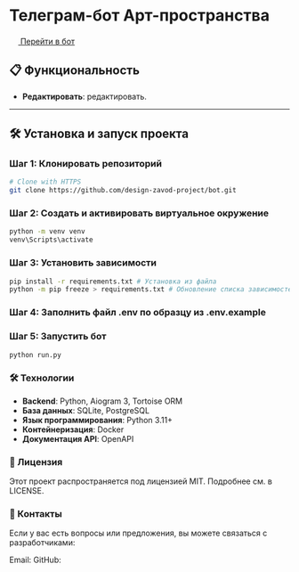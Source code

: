 # Телеграм-бот Арт-пространства


[<img src="https://telegram.org/img/t_logo.svg" width="16"/> Перейти в бот](https://t.me/DZavodBot)


## 📋 Функциональность

- **Редактировать**: редактировать.

---

## 🛠️ Установка и запуск проекта

### Шаг 1: Клонировать репозиторий
```bash
# Clone with HTTPS
git clone https://github.com/design-zavod-project/bot.git
```

### Шаг 2: Создать и активировать виртуальное окружение
```bash
python -m venv venv
venv\Scripts\activate
```

### Шаг 3: Установить зависимости
```bash
pip install -r requirements.txt # Установка из файла
python -m pip freeze > requirements.txt # Обновление списка зависимостей
```

### Шаг 4: Заполнить файл .env по образцу из .env.example

### Шаг 5: Запустить бот
```bash
python run.py
```

### 🛠️ Технологии

- **Backend**: Python, Aiogram 3, Tortoise ORM
- **База данных**:   SQLite, PostgreSQL
- **Язык программирования**: Python 3.11+  
- **Контейнеризация**: Docker
- **Документация API**: OpenAPI  


### 📄 Лицензия
Этот проект распространяется под лицензией MIT. Подробнее см. в LICENSE.

### 📧 Контакты
Если у вас есть вопросы или предложения, вы можете связаться с разработчиками:

Email: 
GitHub:
